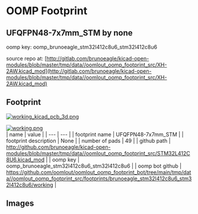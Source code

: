 # OOMP Footprint  
## UFQFPN48-7x7mm_STM  by none  
  
oomp key: oomp_brunoeagle_stm32l412c8u6_stm32l412c8u6  
  
source repo at: [http://gitlab.com/brunoeagle/kicad-open-modules/blob/master/tmp/data//oomlout_oomp_footprint_src/XH-2AW.kicad_mod](http://gitlab.com/brunoeagle/kicad-open-modules/blob/master/tmp/data//oomlout_oomp_footprint_src/XH-2AW.kicad_mod)  
## Footprint  
  
[![working_kicad_pcb_3d.png](working_kicad_pcb_3d_600.png)](working_kicad_pcb_3d.png)  
  
[![working.png](working_600.png)](working.png)  
| name | value | 
| --- | --- | 
| footprint name | UFQFPN48-7x7mm_STM | 
| footprint description | None | 
| number of pads | 49 | 
| github path | http://github.com/brunoeagle/kicad-open-modules/blob/master/tmp/data//oomlout_oomp_footprint_src/STM32L412C8U6.kicad_mod | 
| oomp key | oomp_brunoeagle_stm32l412c8u6_stm32l412c8u6 | 
| oomp bot github | https://github.com/oomlout/oomlout_oomp_footprint_bot/tree/main/tmp/data//oomlout_oomp_footprint_src/footprints/brunoeagle_stm32l412c8u6_stm32l412c8u6/working | 
## Images  
